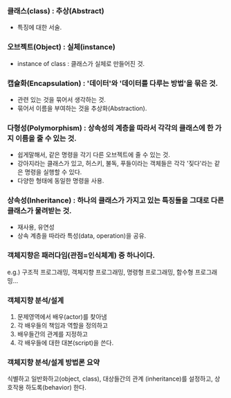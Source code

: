 ### 클래스(class) : 추상(Abstract)
 - 특징에 대한 서술.

### 오브젝트(Object) : 실체(instance)
 - instance of class : 클래스가 실체로 만들어진 것.

### 캡슐화(Encapsulation) : '데이터'와 '데이터를 다루는 방법'을 묶은 것.
 - 관련 있는 것을 묶어서 생각하는 것.
 - 묶어서 이름을 부여하는 것을 추상화(Abstraction).

### 다형성(Polymorphism) : 상속성의 계층을 따라서 각각의 클래스에 한 가지 이름을 줄 수 있는 것.
 - 쉽게말해서, 같은 명령을 각기 다른 오브젝트에 줄 수 있는 것.
 - 강아지라는 클래스가 있고, 허스키, 불독, 푸들이라는 객체들은 각각 '짖다'라는 같은 명령을 실행할 수 있다.
- 다양한 형태에 동일한 명령을 사용.

### 상속성(Inheritance) : 하나의 클래스가 가지고 있는 특징들을 그대로 다른 클래스가 물려받는 것.
 - 재사용, 유연성
- 상속 계층을 따라라 특성(data, operation)을 공유.


### 객체지향은 패러다임(관점=인식체계) 중 하나이다.
e.g.) 구조적 프로그래밍, 객체지향 프로그래밍, 명령형 프로그래밍, 함수형 프로그래밍...


### 객체지향 분석/설계
1) 문제영역에서 배우(actor)를 찾아냄
2) 각 배우들의 책임과 역할을 정의하고
3) 배우들간의 관계를 지정하고
4) 각 배우들에 대한 대본(script)을 쓴다.


### 객체지향 분석/설계 방법론 요약
식별하고 일반화하고(object, class),
대상들간의 관계 (inheritance)를 설정하고,
상호작용 하도록(behavior) 한다.